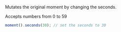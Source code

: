 Mutates the original moment by changing the seconds.

Accepts numbers from 0 to 59

```javascript
moment().seconds(30); // set the seconds to 30
```
